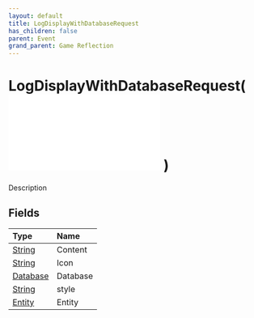 ```yaml
---
layout: default
title: LogDisplayWithDatabaseRequest
has_children: false
parent: Event
grand_parent: Game Reflection
---
```

# LogDisplayWithDatabaseRequest( ![ EntityEventBase ](/game-reflection/events/entity_event_base.md) )
Description 

## Fields
| Type | Name |
|:-------------|:--------------|
| [String](/game-reflection/components/string.md) | Content |
| [String](/game-reflection/components/string.md) | Icon |
| [Database](/game-reflection/components/database.md) | Database |
| [String](/game-reflection/components/string.md) | style |
| [Entity](/game-reflection/classes/entity.md) | Entity |

